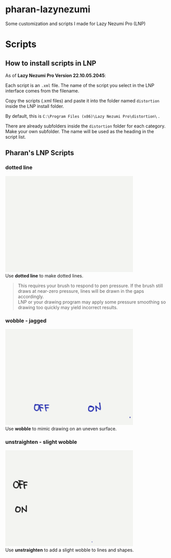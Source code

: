 # pharan-lazynezumi
Some customization and scripts I made for Lazy Nezumi Pro (LNP)


# Scripts
## How to install scripts in LNP
As of **Lazy Nezumi Pro Version 22.10.05.2045**:

Each script is an `.xml` file.
The name of the script you select in the LNP interface comes from the filename.

Copy the scripts (.xml files) and paste it into the folder named `distortion` inside the LNP install folder.

By default, this is `C:\Program Files (x86)\Lazy Nezumi Pro\distortion\` .

There are already subfolders inside the `distortion` folder for each category. Make your own subfolder. The name will be used as the heading in the script list.


## Pharan's LNP Scripts
### dotted line
![](docimg/scripts-dotted-line.gif)  
Use **dotted line** to make dotted lines.  
> This requires your brush to respond to pen pressure. If the brush still draws at near-zero pressure, lines will be drawn in the gaps accordingly.  
> LNP or your drawing program may apply some pressure smoothing so drawing too quickly may yield incorrect results.


### wobble - jagged
![](docimg/scripts-wobble-jagged.gif)  
Use **wobble** to mimic drawing on an uneven surface.

### unstraighten - slight wobble
![](docimg/scripts-unstraighten-slightwobble.gif)  
Use **unstraighten** to add a slight wobble to lines and shapes.


